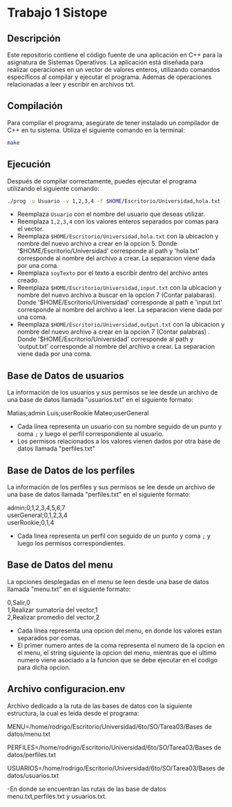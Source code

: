 # Trabajo 1 Sistope

## Descripción

Este repositorio contiene el código fuente de una aplicación en C++ para la asignatura de Sistemas Operativos. La aplicación está diseñada para realizar operaciones en un vector de valores enteros, utilizando comandos específicos al compilar y ejecutar el programa. Ademas de operaciones relacionadas a leer y escribir en archivos txt.

## Compilación

Para compilar el programa, asegúrate de tener instalado un compilador de C++ en tu sistema. Utiliza el siguiente comando en la terminal:

```bash
make
```


## Ejecución

Después de compilar correctamente, puedes ejecutar el programa utilizando el siguiente comando:

```bash
./prog -u Usuario -v 1,2,3,4 -f $HOME/Escritorio/Universidad,hola.txt -t soyTexto -i $HOME/Escritorio/Universidad,input.txt -o $HOME/Escritorio/Universidad,output.txt
```

- Reemplaza `Usuario` con el nombre del usuario que deseas utilizar.
- Reemplaza `1,2,3,4` con los valores enteros separados por comas para el vector.
- Reemplaza `$HOME/Escritorio/Universidad,hola.txt` con la ubicacion y nombre del nuevo archivo a crear en la opcion 5. Donde '$HOME/Escritorio/Universidad' corresponde al path y 'hola.txt' corresponde al nombre del archivo a crear. La separacion viene dada por una coma.
- Reemplaza `soyTexto` por el texto a escribir dentro del archivo antes creado.
- Reemplaza `$HOME/Escritorio/Universidad,input.txt` con la ubicacion y nombre del nuevo archivo a buscar en la opcion 7 (Contar palabaras). Donde '$HOME/Escritorio/Universidad' corresponde al path e 'input.txt' corresponde al nombre del archivo a leer. La separacion viene dada por una coma.
- Reemplaza `$HOME/Escritorio/Universidad,output.txt` con la ubicacion y nombre del nuevo archivo a crear en la opcion 7 (Contar palabras) . Donde '$HOME/Escritorio/Universidad' corresponde al path y 'output.txt' corresponde al nombre del archivo a crear. La separacion viene dada por una coma.

## Base de Datos de usuarios

La información de los usuarios y sus permisos se lee desde un archivo de una base de datos llamada "usuarios.txt" en el siguiente formato:

Matias;admin 
Luis;userRookie
Mateo;userGeneral


- Cada línea representa un usuario con su nombre seguido de un punto y coma `;` y luego el perfil correspondiente al usuario.
- Los permisos relacionados a los valores vienen dados por otra base de datos llamada "perfiles.txt"

## Base de Datos de los perfiles

La información de los perfiles y sus permisos se lee desde un archivo de una base de datos llamada "perfiles.txt" en el siguiente formato:

admin;0,1,2,3,4,5,6,7  
userGeneral;0,1,2,3,4  
userRookie;0,1,4  

- Cada línea representa un perfil con seguido de un punto y coma `;` y luego los permisos correspondientes.

## Base de Datos del menu
La opciones desplegadas en el menu se leen desde una base de datos llamada "menu.txt" en el siguiente formato:

0,Salir,0  
1,Realizar sumatoria del vector,1  
2,Realizar promedio del vector,2  



- Cada línea representa una opcion del menu, en donde los valores estan separados por comas.
- El primer numero antes de la coma representa el numero de la opcion en el menu, el string siguiente la opcion del menu, mientras que el ultimo numero viene asociado a la funcion que se debe ejecutar en el codigo para dicha opcion.

## Archivo configuracion.env  

Archivo dedicado a la ruta de las bases de datos con la siguiente estructura, la cual es leida desde el programa:

MENU=/home/rodrigo/Escritorio/Universidad/6to/SO/Tarea03/Bases de datos/menu.txt  

PERFILES=/home/rodrigo/Escritorio/Universidad/6to/SO/Tarea03/Bases de datos/perfiles.txt  

USUARIOS=/home/rodrigo/Escritorio/Universidad/6to/SO/Tarea03/Bases de datos/usuarios.txt  

-En donde se encuentran las rutas de las base de datos menu.txt,perfiles.txt y usuarios.txt.
